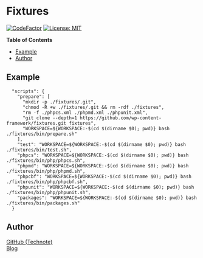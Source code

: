 # Fixtures

[![CodeFactor](https://www.codefactor.io/repository/github/wp-content-framework/fixtures/badge)](https://www.codefactor.io/repository/github/wp-content-framework/fixtures)
[![License: MIT](https://img.shields.io/badge/License-MIT-blue.svg)](https://github.com/technote-space/jquery.marker-animation/blob/master/LICENSE)

<!-- START doctoc generated TOC please keep comment here to allow auto update -->
<!-- DON'T EDIT THIS SECTION, INSTEAD RE-RUN doctoc TO UPDATE -->
**Table of Contents**

- [Example](#example)
- [Author](#author)

<!-- END doctoc generated TOC please keep comment here to allow auto update -->

## Example
```
  "scripts": {
    "prepare": [
      "mkdir -p ./fixtures/.git",
      "chmod -R +w ./fixtures/.git && rm -rdf ./fixtures",
      "rm -f ./phpcs.xml ./phpmd.xml ./phpunit.xml",
      "git clone --depth=1 https://github.com/wp-content-framework/fixtures.git fixtures",
      "WORKSPACE=${WORKSPACE:-$(cd $(dirname $0); pwd)} bash ./fixtures/bin/prepare.sh"
    ],
    "test": "WORKSPACE=${WORKSPACE:-$(cd $(dirname $0); pwd)} bash ./fixtures/bin/test.sh",
    "phpcs": "WORKSPACE=${WORKSPACE:-$(cd $(dirname $0); pwd)} bash ./fixtures/bin/php/phpcs.sh",
    "phpmd": "WORKSPACE=${WORKSPACE:-$(cd $(dirname $0); pwd)} bash ./fixtures/bin/php/phpmd.sh",
    "phpcbf": "WORKSPACE=${WORKSPACE:-$(cd $(dirname $0); pwd)} bash ./fixtures/bin/php/phpcbf.sh",
    "phpunit": "WORKSPACE=${WORKSPACE:-$(cd $(dirname $0); pwd)} bash ./fixtures/bin/php/phpunit.sh",
    "packages": "WORKSPACE=${WORKSPACE:-$(cd $(dirname $0); pwd)} bash ./fixtures/bin/packages.sh"
  }
```

## Author
[GitHub (Technote)](https://github.com/technote-space)  
[Blog](https://technote.space)

